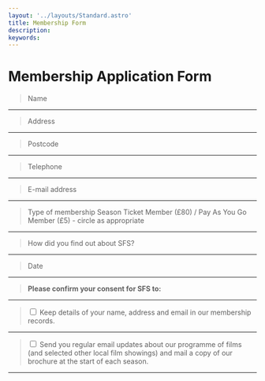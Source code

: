 ```yaml
---
layout: '../layouts/Standard.astro'
title: Membership Form
description: 
keywords:
---
```


# Membership Application Form

> Name
****
> Address
****
> Postcode
****
> Telephone
****
> E-mail address
****
> Type of membership	Season Ticket Member (£80)  /  Pay As You Go Member (£5) - circle as appropriate
****
> How did you find out about SFS?
****
> Date
****
> __Please confirm your consent for SFS to:__
****
> <input type="checkbox"> Keep details of your name, address and email in our membership records.
****
> <input type="checkbox"> Send you regular email updates about our programme of films (and selected other local film showings) and mail a copy of our brochure at the start of each season.
****